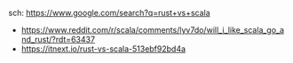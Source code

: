 sch: https://www.google.com/search?q=rust+vs+scala

- https://www.reddit.com/r/scala/comments/lyv7do/will_i_like_scala_go_and_rust/?rdt=63437
- https://itnext.io/rust-vs-scala-513ebf92bd4a
